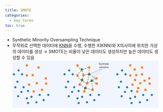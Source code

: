 ```yaml
---
title: SMOTE
categories:
  - key_terms
toc: true
---
```


- Synthetic Minority Oversampling Technique
- 무작위로 선택한 데이터에 [KNN](https://code7ssage.github.io/key_terms/KNN/)을 수행, 수행한 X(KNN)와 X의사이에 위치한 가상의 데이터를 생성 → SMOTE는 비율이 낮은 데이터도 생성하지만 높은 데이터도 생성할 수 있음
    ![image](https://github.com/code7ssage/code7ssage.github.io/blob/master/assets/attached%20file/Pasted%20image%2020240103135607.png?raw=true)